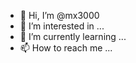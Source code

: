 - 👋 Hi, I’m @mx3000
- 👀 I’m interested in ...
- 🌱 I’m currently learning ...
- 📫 How to reach me ...

<!---
mx3000/mx3000 is a ✨ special ✨ repository because its `README.md` (this file) appears on your GitHub profile.
You can click the Preview link to take a look at your changes.
--->
